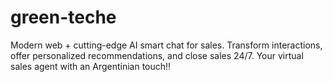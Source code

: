 # green-teche
Modern web + cutting-edge AI smart chat for sales. Transform interactions, offer personalized recommendations, and close sales 24/7. Your virtual sales agent with an Argentinian touch!!
